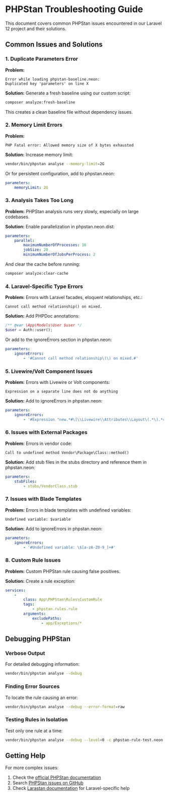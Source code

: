 # PHPStan Troubleshooting Guide

This document covers common PHPStan issues encountered in our Laravel 12 project and their solutions.

## Common Issues and Solutions

### 1. Duplicate Parameters Error

**Problem:**
```
Error while loading phpstan-baseline.neon:
Duplicated key 'parameters' on line X
```

**Solution:**
Generate a fresh baseline using our custom script:

```bash
composer analyze:fresh-baseline
```

This creates a clean baseline file without dependency issues.

### 2. Memory Limit Errors

**Problem:**
```
PHP Fatal error: Allowed memory size of X bytes exhausted
```

**Solution:**
Increase memory limit:

```bash
vendor/bin/phpstan analyse --memory-limit=2G
```

Or for persistent configuration, add to phpstan.neon:

```yaml
parameters:
    memoryLimit: 2G
```

### 3. Analysis Takes Too Long

**Problem:**
PHPStan analysis runs very slowly, especially on large codebases.

**Solution:**
Enable parallelization in phpstan.neon.dist:

```yaml
parameters:
    parallel:
        maximumNumberOfProcesses: 16
        jobSize: 20
        minimumNumberOfJobsPerProcess: 2
```

And clear the cache before running:

```bash
composer analyze:clear-cache
```

### 4. Laravel-Specific Type Errors

**Problem:**
Errors with Laravel facades, eloquent relationships, etc.:

```
Cannot call method relationship() on mixed.
```

**Solution:**
Add PHPDoc annotations:

```php
/** @var \App\Models\User $user */
$user = Auth::user();
```

Or add to the ignoreErrors section in phpstan.neon:

```yaml
parameters:
    ignoreErrors:
        - '#Cannot call method relationship\(\) on mixed.#'
```

### 5. Livewire/Volt Component Issues

**Problem:**
Errors with Livewire or Volt components:

```
Expression on a separate line does not do anything
```

**Solution:**
Add to ignoreErrors in phpstan.neon:

```yaml
parameters:
    ignoreErrors:
        - '#Expression "new.*#\[\\Livewire\\Attributes\\Layout\(.*\).*class extends \\Livewire\\Volt\\Component.*" on a separate line does not do anything\.#'
```

### 6. Issues with External Packages

**Problem:**
Errors in vendor code:

```
Call to undefined method Vendor\Package\Class::method()
```

**Solution:**
Add stub files in the stubs directory and reference them in phpstan.neon:

```yaml
parameters:
    stubFiles:
        - stubs/VendorClass.stub
```

### 7. Issues with Blade Templates

**Problem:**
Errors in blade templates with undefined variables:

```
Undefined variable: $variable
```

**Solution:**
Add to ignoreErrors in phpstan.neon:

```yaml
parameters:
    ignoreErrors:
        - '#Undefined variable: \$[a-zA-Z0-9_]+#'
```

### 8. Custom Rule Issues

**Problem:**
Custom PHPStan rule causing false positives.

**Solution:**
Create a rule exception:

```yaml
services:
    -
        class: App\PHPStan\Rules\CustomRule
        tags:
            - phpstan.rules.rule
        arguments:
            excludePaths: 
                - app/Exceptions/*
```

## Debugging PHPStan

### Verbose Output

For detailed debugging information:

```bash
vendor/bin/phpstan analyse --debug
```

### Finding Error Sources

To locate the rule causing an error:

```bash
vendor/bin/phpstan analyse --debug --error-format=raw
```

### Testing Rules in Isolation

Test only one rule at a time:

```bash
vendor/bin/phpstan analyse --debug --level=0 -c phpstan-rule-test.neon
```

## Getting Help

For more complex issues:

1. Check the [official PHPStan documentation](https://phpstan.org/user-guide/getting-started)
2. Search [PHPStan issues on GitHub](https://github.com/phpstan/phpstan/issues)
3. Check [Larastan documentation](https://github.com/larastan/larastan) for Laravel-specific help
